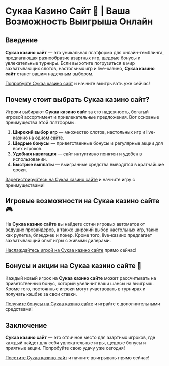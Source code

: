 # Сукаа Казино Сайт 🎰 | Ваша Возможность Выигрыша Онлайн

## Введение

**Сукаа казино сайт** — это уникальная платформа для онлайн-гемблинга, предлагающая разнообразие азартных игр, щедрые бонусы и увлекательные турниры. Если вы хотите погрузиться в мир захватывающих слотов, настольных игр и live-казино, **Сукаа казино сайт** станет вашим надежным выбором.

[Попробуйте Сукаа казино сайт](https://s-two-way.com/?source=linkb2&pid=30697) и начните выигрывать уже сейчас!

## Почему стоит выбрать Сукаа казино сайт?

Игроки выбирают **Сукаа казино сайт** за его надежность, богатый игровой ассортимент и привлекательные предложения. Вот основные преимущества этой платформы:

1. **Широкий выбор игр** — множество слотов, настольных игр и live-казино на одном сайте.
2. **Щедрые бонусы** — приветственные бонусы и регулярные акции для всех игроков.
3. **Удобная навигация** — сайт интуитивно понятен и удобен в использовании.
4. **Быстрые выплаты** — выигранные средства выводятся в кратчайшие сроки.

[Зарегистрируйтесь на Сукаа казино сайте](https://s-two-way.com/?source=linkb2&pid=30697) и начните игру с преимуществами!

## Игровые возможности на Сукаа казино сайте 🎮

На **Сукаа казино сайте** вы найдете сотни игровых автоматов от ведущих провайдеров, а также широкий выбор настольных игр, таких как рулетка, блэкджек и покер. Кроме того, live-казино предлагает захватывающий опыт игры с живыми дилерами.

[Наслаждайтесь игрой на Сукаа казино сайте](https://s-two-way.com/?source=linkb2&pid=30697) прямо сейчас!

## Бонусы и акции на Сукаа казино сайте 🎁

Каждый новый игрок на **Сукаа казино сайте** может рассчитывать на приветственный бонус, который увеличит ваши шансы на выигрыш. Кроме того, постоянные игроки могут участвовать в турнирах и получать кэшбэк за свои ставки.

[Получите бонусы на Сукаа казино сайте](https://s-two-way.com/?source=linkb2&pid=30697) и играйте с дополнительными средствами!

## Заключение

**Сукаа казино сайт** — это отличное место для азартных игроков, где каждый найдет для себя увлекательные игры, щедрые бонусы и приятные акции. Попробуйте свою удачу уже сегодня!

[Посетите Сукаа казино сайт](https://s-two-way.com/?source=linkb2&pid=30697) и начните выигрывать прямо сейчас!
